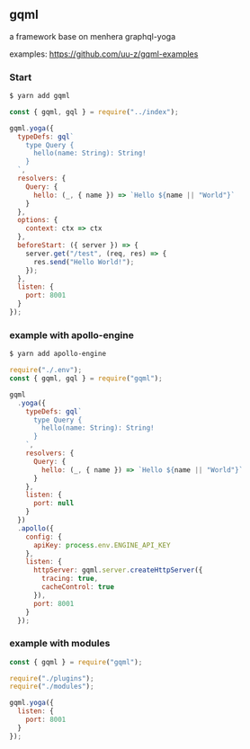 ## gqml

a framework base on menhera graphql-yoga

examples: https://github.com/uu-z/gqml-examples

### Start

```bash
$ yarn add gqml
```

```js
const { gqml, gql } = require("../index");

gqml.yoga({
  typeDefs: gql`
    type Query {
      hello(name: String): String!
    }
  `,
  resolvers: {
    Query: {
      hello: (_, { name }) => `Hello ${name || "World"}`
    }
  },
  options: {
    context: ctx => ctx
  },
  beforeStart: ({ server }) => {
    server.get("/test", (req, res) => {
      res.send("Hello World!");
    });
  },
  listen: {
    port: 8001
  }
});
```

### example with apollo-engine

```bash
$ yarn add apollo-engine
```

```js
require("./.env");
const { gqml, gql } = require("gqml");

gqml
  .yoga({
    typeDefs: gql`
      type Query {
        hello(name: String): String!
      }
    `,
    resolvers: {
      Query: {
        hello: (_, { name }) => `Hello ${name || "World"}`
      }
    },
    listen: {
      port: null
    }
  })
  .apollo({
    config: {
      apiKey: process.env.ENGINE_API_KEY
    },
    listen: {
      httpServer: gqml.server.createHttpServer({
        tracing: true,
        cacheControl: true
      }),
      port: 8001
    }
  });
```

### example with modules

```js
const { gqml } = require("gqml");

require("./plugins");
require("./modules");

gqml.yoga({
  listen: {
    port: 8001
  }
});
```
